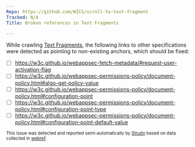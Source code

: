 ```yaml
---
Repo: https://github.com/WICG/scroll-to-text-fragment
Tracked: N/A
Title: Broken references in Text Fragments

---
```


While crawling [Text Fragments](https://wicg.github.io/scroll-to-text-fragment/), the following links to other specifications were detected as pointing to non-existing anchors, which should be fixed:
* [ ] https://w3c.github.io/webappsec-fetch-metadata/#request-user-activation-flag
* [ ] https://w3c.github.io/webappsec-permissions-policy/document-policy.html#algo-get-policy-value
* [ ] https://w3c.github.io/webappsec-permissions-policy/document-policy.html#configuration-point
* [ ] https://w3c.github.io/webappsec-permissions-policy/document-policy.html#configuration-point-type
* [ ] https://w3c.github.io/webappsec-permissions-policy/document-policy.html#configuration-point-default-value

<sub>This issue was detected and reported semi-automatically by [Strudy](https://github.com/w3c/strudy/) based on data collected in [webref](https://github.com/w3c/webref/).</sub>

